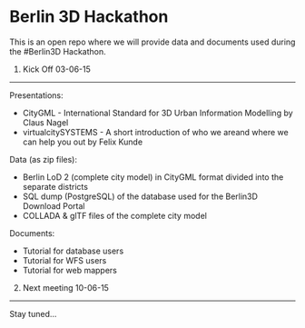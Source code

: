 Berlin 3D Hackathon
=====

This is an open repo where we will provide data and documents used during the #Berlin3D Hackathon.


1. Kick Off 03-06-15
----------

Presentations:
* CityGML - International Standard for 3D Urban Information Modelling by Claus Nagel
* virtualcitySYSTEMS - A short introduction of who we areand where we can help you out by Felix Kunde

Data (as zip files):
* Berlin LoD 2 (complete city model) in CityGML format divided into the separate districts
* SQL dump (PostgreSQL) of the database used for the Berlin3D Download Portal
* COLLADA & glTF files of the complete city model

Documents:
* Tutorial for database users
* Tutorial for WFS users
* Tutorial for web mappers


2. Next meeting 10-06-15
----------

Stay tuned...